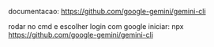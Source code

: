 documentacao:
https://github.com/google-gemini/gemini-cli

rodar no cmd e escolher login com google iniciar:
npx https://github.com/google-gemini/gemini-cli